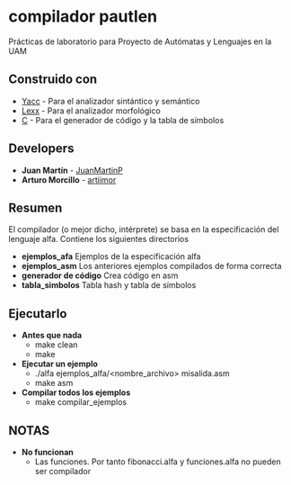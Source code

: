 # compilador pautlen
Prácticas de laboratorio para Proyecto de Autómatas y Lenguajes en la UAM

## Construido con

* [Yacc](https://www.gnu.org/software/bison/) - Para el analizador sintántico y semántico
* [Lexx](https://en.wikipedia.org/wiki/Lex_(software)) - Para el analizador morfológico
* [C](https://en.wikipedia.org/wiki/C_%28programming_language%29) - Para el generador de código y la tabla de símbolos

## Developers

* **Juan Martín** - [JuanMartinP](https://github.com/JuanMartinP/)
* **Arturo Morcillo** - [artiimor](https://github.com/artiimor)

## Resumen
El compilador (o mejor dicho, intérprete) se basa en la especificación del lenguaje alfa. Contiene los siguientes directorios
- **ejemplos_afa** Ejemplos de la especificación alfa
- **ejemplos_asm** Los anteriores ejemplos compilados de forma correcta
- **generador de código** Crea código en asm
- **tabla_simbolos** Tabla hash y tabla de símbolos

## Ejecutarlo
- **Antes que nada** 
    * make clean
    * make
- **Ejecutar un ejemplo** 
    * ./alfa ejemplos_alfa/<nombre_archivo> misalida.asm
    * make asm
- **Compilar todos los ejemplos** 
    * make compilar_ejemplos

## NOTAS
- **No funcionan**
    * Las funciones. Por tanto fibonacci.alfa y funciones.alfa no pueden ser compilador






